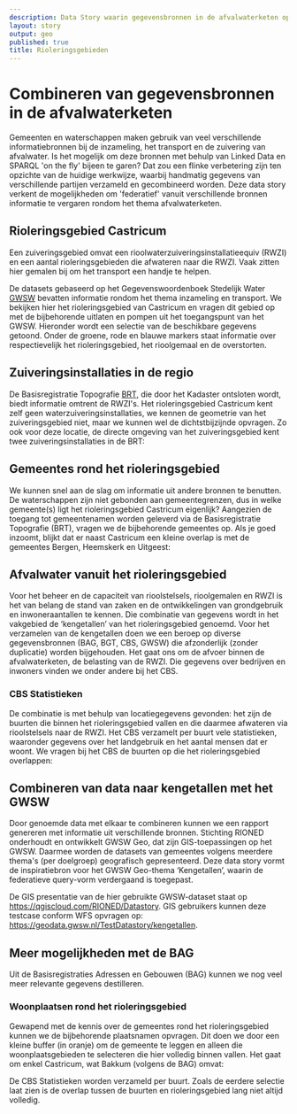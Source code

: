 ```yaml
---
description: Data Story waarin gegevensbronnen in de afvalwaterketen op nieuwe manieren gecombineerd worden..
layout: story
output: geo
published: true
title: Rioleringsgebieden
---
```


<h1>Combineren van gegevensbronnen in de afvalwaterketen</h1>

<p>Gemeenten en waterschappen maken gebruik van veel verschillende
informatiebronnen bij de inzameling, het transport en de zuivering van
afvalwater.  Is het mogelijk om deze bronnen met behulp van Linked
Data en SPARQL 'on the fly' bijeen te garen? Dat zou een flinke
verbetering zijn ten opzichte van de huidige werkwijze, waarbij
handmatig gegevens van verschillende partijen verzameld en
gecombineerd worden.  Deze data story verkent de mogelijkheden om
'federatief' vanuit verschillende bronnen informatie te vergaren
rondom het thema afvalwaterketen.</p>

<h2>Rioleringsgebied Castricum</h2>

<p>Een zuiveringsgebied omvat een rioolwaterzuiveringsinstallatieequiv
(RWZI) en een aantal rioleringsgebieden die afwateren naar die RWZI.
Vaak zitten hier gemalen bij om het transport een handje te
helpen.</p>

<p>De datasets gebaseerd op het Gegevenswoordenboek Stedelijk
Water <a href="https://data.gwsw.nl" target="_blank">GWSW</a> bevatten
informatie rondom het thema inzameling en transport.  We bekijken hier
het rioleringsgebied van Castricum en vragen dit gebied op met de
bijbehorende uitlaten en pompen uit het toegangspunt van het GWSW.
Hieronder wordt een selectie van de beschikbare gegevens getoond.
Onder de groene, rode en blauwe markers staat informatie over
respectievelijk het rioleringsgebied, het rioolgemaal en de
overstorten.</p>

<query data-config-ref="https://data.labs.kadaster.nl/Rioleringsgebieden/-/queries/rioleringsgebied">
</query>

<h2>Zuiveringsinstallaties in de regio</h2>

<p>De Basisregistratie
Topografie <a href="https://brt.basisregistraties.overheid.nl"
target="_blank">BRT</a>, die door het Kadaster ontsloten wordt, biedt
informatie omtrent de RWZI's.  Het rioleringsgebied Castricum kent
zelf geen waterzuiveringsinstallaties, we kennen de geometrie van het
zuiveringsgebied niet, maar we kunnen wel de dichtstbijzijnde
opvragen.  Zo ook voor deze locatie, de directe omgeving van het
zuiveringsgebied kent twee zuiveringsinstallaties in de BRT:</p>

<query data-config-ref="https://data.labs.kadaster.nl/Rioleringsgebieden/-/queries/zuiveringsinstallaties-in-buurt">
</query>

<h2>Gemeentes rond het rioleringsgebied</h2>

<p>We kunnen snel aan de slag om informatie uit andere bronnen te
benutten.  De waterschappen zijn niet gebonden aan gemeentegrenzen,
dus in welke gemeente(s) ligt het rioleringsgebied Castricum
eigenlijk?  Aangezien de toegang tot gemeentenamen worden geleverd via
de Basisregistratie Topografie (BRT), vragen we de bijbehorende
gemeentes op.  Als je goed inzoomt, blijkt dat er naast Castricum een
kleine overlap is met de gemeentes Bergen, Heemskerk en Uitgeest:</p>

<query data-config-ref="https://data.labs.kadaster.nl/Rioleringsgebieden/-/queries/gemeentes-bij-regio">
</query>

<h2>Afvalwater vanuit het rioleringsgebied</h2>

<p>Voor het beheer en de capaciteit van rioolstelsels, rioolgemalen en
RWZI is het van belang de stand van zaken en de ontwikkelingen van
grondgebruik en inwoneraantallen te kennen.  Die combinatie van
gegevens wordt in het vakgebied de ‘kengetallen’ van het
rioleringsgebied genoemd.  Voor het verzamelen van de kengetallen doen
we een beroep op diverse gegevensbronnen (BAG, BGT, CBS, GWSW) die
afzonderlijk (zonder duplicatie) worden bijgehouden.  Het gaat ons om
de afvoer binnen de afvalwaterketen, de belasting van de RWZI.  Die
gegevens over bedrijven en inwoners vinden we onder andere bij het
CBS.</p>

<h3>CBS Statistieken</h3>

<p>De combinatie is met behulp van locatiegegevens gevonden: het zijn
de buurten die binnen het rioleringsgebied vallen en die daarmee
afwateren via rioolstelsels naar de RWZI.  Het CBS verzamelt per buurt
vele statistieken, waaronder gegevens over het landgebruik en het
aantal mensen dat er woont.  We vragen bij het CBS de buurten op die
het rioleringsgebied overlappen:</p>

<query data-output="geo"
       data-config-ref="https://data.labs.kadaster.nl/Rioleringsgebieden/-/queries/cbs">
</query>

<h2>Combineren van data naar kengetallen met het GWSW</h2>

<p>Door genoemde data met elkaar te combineren kunnen we een rapport
genereren met informatie uit verschillende bronnen.  Stichting RIONED
onderhoudt en ontwikkelt GWSW Geo, dat zijn GIS-toepassingen op het
GWSW.  Daarmee worden de datasets van gemeentes volgens meerdere
thema's (per doelgroep) geografisch gepresenteerd.  Deze data story
vormt de inspiratiebron voor het GWSW Geo-thema ‘Kengetallen’, waarin
de federatieve query-vorm verdergaand is toegepast.</p>

<p>De GIS presentatie van de hier gebruikte GWSW-dataset staat
op <a href="https://qgiscloud.com/RIONED/Datastory"
target="_blank">https://qgiscloud.com/RIONED/Datastory</a>.  GIS
gebruikers kunnen deze testcase conform WFS opvragen
op: <a href="https://geodata.gwsw.nl/TestDatastory/kengetallen"
target="_blank">https://geodata.gwsw.nl/TestDatastory/kengetallen</a>.</p>

<h2>Meer mogelijkheden met de BAG</h2>

<p>Uit de Basisregistraties Adressen en Gebouwen (BAG) kunnen we nog
veel meer relevante gegevens destilleren.</p>

<h3>Woonplaatsen rond het rioleringsgebied</h3>

<p>Gewapend met de kennis over de gemeentes rond het rioleringsgebied
kunnen we de bijbehorende plaatsnamen opvragen.  Dit doen we door een
kleine buffer (in oranje) om de gemeente te leggen en alleen die
woonplaatsgebieden te selecteren die hier volledig binnen vallen.  Het
gaat om enkel Castricum, wat Bakkum (volgens de BAG) omvat:</p>

<query data-config-ref="https://data.labs.kadaster.nl/Rioleringsgebieden/-/queries/woonplaatsen-in-rioleringsgebied">
</query>

<p>De CBS Statistieken worden verzameld per buurt.  Zoals de eerdere
selectie laat zien is de overlap tussen de buurten en rioleringsgebied
lang niet altijd volledig.</p>
